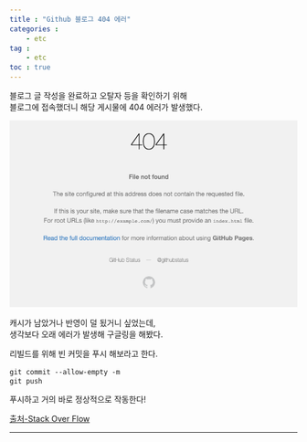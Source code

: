 ```yaml
---
title : "Github 블로그 404 에러"
categories : 
    - etc
tag :
    - etc
toc : true
---
```


블로그 글 작성을 완료하고 오탈자 등을 확인하기 위해  
블로그에 접속했더니 해당 게시물에 404 에러가 발생했다.  

![error](/assets/images/github-404.png)    

캐시가 남았거나 반영이 덜 됬거니 싶었는데,  
생각보다 오래 에러가 발생해 구글링을 해봤다.  

리빌드를 위해 빈 커밋을 푸시 해보라고 한다.  

```shell
git commit --allow-empty -m
git push
```

푸시하고 거의 바로 정상적으로 작동한다!  

[출처-Stack Over Flow](https://stackoverflow.com/questions/11577147/how-to-fix-http-404-on-github-pages/45907768#45907768)  

---

